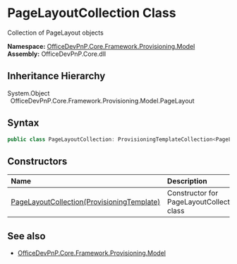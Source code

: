 # PageLayoutCollection Class
 Collection of PageLayout objects   

**Namespace:** [OfficeDevPnP.Core.Framework.Provisioning.Model](OfficeDevPnP.Core.Framework.Provisioning.Model.md)  
**Assembly:** OfficeDevPnP.Core.dll  
## Inheritance Hierarchy
System.Object  
&ensp;OfficeDevPnP.Core.Framework.Provisioning.Model.PageLayout  
## Syntax
```C#
public class PageLayoutCollection: ProvisioningTemplateCollection<PageLayout>
```
## Constructors
|**Name**|**Description**|
|:-----|:-----|
| [PageLayoutCollection(ProvisioningTemplate)](OfficeDevPnP.Core.Framework.Provisioning.Model.PageLayoutCollection.ctor1.md) | Constructor for PageLayoutCollection class 
## See also
- [OfficeDevPnP.Core.Framework.Provisioning.Model](OfficeDevPnP.Core.Framework.Provisioning.Model.md)
